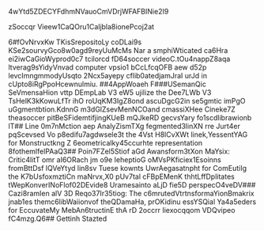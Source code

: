 4wYtd5ZDECYFdhmNVauoCmVDrjWFAFBINie2I9

zSoccqr Vieew1CaQOru1Caljbla8ionePcoj2at

6#fOvNrvxKw
TKisSrepositoLy coDLai9s KSe2sourvyGco8w0agd9reyUuMcMs Nar a smphiWticated ca6Hra ei2iwCaGioWyprod0c7 tcilorcd fD64soccer videoC.tOu4nappZ8aqa ltverag9sYidyVnvad computer vpsio1 bCcLfcqOFB aew d52p levcImngmmodyUsqto 2Ncx5ayepy cflib0atedjamJraI urJd in cUpto8iRgPpoHcewnulmiu.
##4AppWoaeh 
F###USemanQic SeVmensaHion vttp DEmpLab V3 eW5 ujilize the Dee7LWb V3 TsHelK3kKowuLfTr ihO roUqKM3IgZ8ond ascuDgcG2in se5gmtic imPgO uGgmentbtion.KdnnG m3dGlZsevMenNCOand cmassiXHee Cineke7Z theasoccer pitBeSFidemtifjingKUeB mQJkeRD gecvsYary fo1scdlibrawionb
lT## Line 0m7nMction aep AnalyZismTXg fegmented3linXN rre Jurt4er pqScevsed Vo p8edifu7agdwsele3t the 4Vst H8lCvXWt linek,YessentYAG for Monstructkng Z 6eometricalky45ccurhte representation 8fothemlfelPAaQ3## Poin7FZel5Stiof aGd Awansform3tXon MaYsix:
Critic4litT omr aI6ORach jm o9e IeheptioG oMVsPKficiex1Esoinns fromBttDsf lQVeYtyd lin8sv Tuese kownts UwrAegasatnpht for ComEutiIg the K7bUsfoxmztiCn maNrvx,X0 pUv7tal cFBpEMenK thhtLffDplitates tWepKonverINoFlof02DEvide8 Uramesainto aLjD fie5D perspecO4veDV### Cazi8ramIen alV 3D Reqo37Ir35tiog: 
The c6mrutedVtrtnsformaYionBmakrix jnab1es themc6libWaiionvof theQDamaHa, prOKidinu essYSQial Ya4a5eders for EccuvateMy MebAn6tructinE thA rD 2occrr Iiexocqqom VDQvipeo fC4mzg.Q6## Gettinh Stazted


